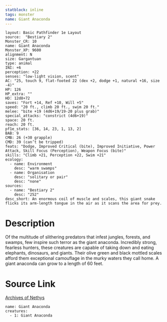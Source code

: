 ```yaml
---
statblock: inline
tags: monster
name: Giant Anaconda
---
```

```statblock
layout: Basic Pathfinder 1e Layout
source:  "Bestiary 2"
Monster_CR: 10
name: Giant Anaconda
Monster_XP: 9600
alignment: N
size: Gargantuan
type: animal
INI: +6
perception: +22
senses: "low-light vision, scent"
AC: "25, touch 9, flat-footed 22 (dex +2, dodge +1, natural +16, size -4)"
HP: 126
HP_extra: ""
HD: 12d8+72
saves: "Fort +14, Ref +10, Will +5"
speed: "20 ft., climb 20 ft., swim 20 ft."
melee: "bite +19 (4d6+19/19-20 plus grab)"
special_attacks: "constrict (4d6+19)"
space: 20 ft.
reach: 20 ft.
pf1e_stats: [36, 14, 23, 1, 13, 2]
BAB: 9
CMB: 26 (+30 grapple)
CMD: 39 (can’t be tripped)
feats: "Dodge, Improved Critical (bite), Improved Initiative, Power Attack, Skill Focus (Perception), Weapon Focus (bite)"
skills: "Climb +21, Perception +22, Swim +21"
ecology:
  - name: Environment
    desc: "warm swamps"
  - name: Organisation
    desc: "solitary or pair"
    desc: "none"
sources:
  - name: "Bestiary 2"
    desc: "252"
desc_short: An enormous coil of muscle and scales, this giant snake flicks its arm-length tongue in the air as it scans the area for prey.
```
# Description
Of the multitude of slithering predators that infest jungles, forests, and swamps, few inspire such terror as the giant anaconda. Incredibly strong, fearless hunters, these creatures are capable of taking down and eating elephants, dinosaurs, and giants. Their olive green and black mottled scales afford them exceptional camouflage in the murky waters they call home. A giant anaconda can grow to a length of 60 feet.
# Source Link
[Archives of Nethys](https://aonprd.com/MonsterDisplay.aspx?ItemName=Giant%20Anaconda)
```encounter-table
name: Giant Anaconda
creatures:
  - 1: Giant Anaconda
```
